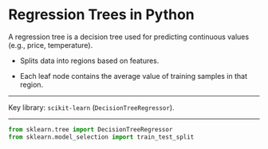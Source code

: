 # Regression Trees in Python

A regression tree is a decision tree used for predicting continuous values (e.g., price, temperature).

- Splits data into regions based on features.

- Each leaf node contains the average value of training samples in that region.

---

Key library: `scikit-learn` (`DecisionTreeRegressor`).

---

```python
from sklearn.tree import DecisionTreeRegressor
from sklearn.model_selection import train_test_split
```
